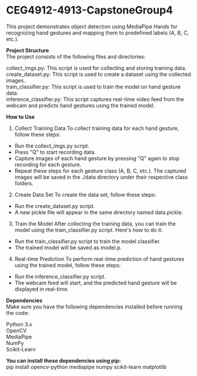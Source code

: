 # CEG4912-4913-CapstoneGroup4

This project demonstrates object detection using MediaPipe Hands for recognizing hand gestures and mapping them to predefined labels (A, B, C, etc.).

**Project Structure** <br />
The project consists of the following files and directories: <br />

collect_imgs.py: This script is used for collecting and storing training data. <br />
create_dataset.py: This script is used to create a dataset using the collected images. <br />
train_classifier.py: This script is used to train the model on hand gesture data. <br />
inference_classifier.py: This script captures real-time video feed from the webcam and predicts hand gestures using the trained model.

**How to Use**
1. Collect Training Data
To collect training data for each hand gesture, follow these steps:
  - Run the collect_imgs.py script.
  - Press "Q" to start recording data.
  - Capture images of each hand gesture by pressing "Q" again to stop recording for each gesture.
  - Repeat these steps for each gesture class (A, B, C, etc.). The captured images will be saved in the ./data directory under their respective class folders.

2. Create Data Set
To create the data set, follow these steps:
  - Run the create_dataset.py script.
  - A new pickle file will appear in the same directory named data.pickle.

3. Train the Model
After collecting the training data, you can train the model using the train_classifier.py script. Here's how to do it:
  - Run the train_classifier.py script to train the model classifier.
  - The trained model will be saved as model.p.

4. Real-time Prediction
To perform real-time prediction of hand gestures using the trained model, follow these steps:
  - Run the inference_classifier.py script.
  - The webcam feed will start, and the predicted hand gesture will be displayed in real-time.


**Dependencies**<br />
Make sure you have the following dependencies installed before running the code: <br />

Python 3.x <br />
OpenCV <br />
MediaPipe <br />
NumPy <br />
Scikit-Learn <br />

**You can install these dependencies using pip:** <br />
pip install opencv-python mediapipe numpy scikit-learn matplotlib
